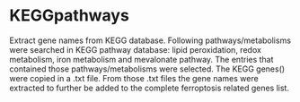 # KEGGpathways
Extract gene names from KEGG database. 
Following pathways/metabolisms were searched in KEGG pathway database: lipid peroxidation, redox metabolism, iron metabolism and mevalonate pathway. The entries that contained those pathways/metabolisms were selected. The KEGG genes() were copied in a .txt file. From those .txt files the gene names were extracted to further be added to the complete ferroptosis related genes list. 
